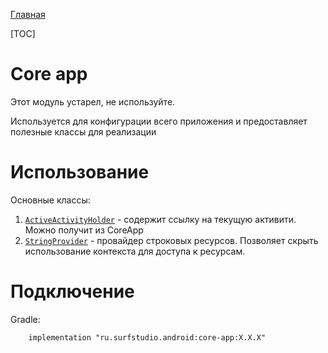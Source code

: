 [Главная](/docs/main.md)

[TOC]

# Core app
Этот модуль устарел, не используйте.

Используется для конфигурации всего приложения и предоставляет полезные
классы для реализации

# Использование
Основные классы:

1. [`ActiveActivityHolder`][aah] - содержит ссылку на текущую активити.
Можно получит из CoreApp
2. [`StringProvider`][sp] - провайдер строковых ресурсов. Позволяет скрыть
использование контекста для доступа к ресурсам.

# Подключение
Gradle:
```
    implementation "ru.surfstudio.android:core-app:X.X.X"
```

[aah]: src/main/java/ru/surfstudio/android/core/app/ActiveActivityHolder.java
[sp]: ../../../template/base/src/main/java/ru/surfstudio/standard/base/util/StringsProvider.kt